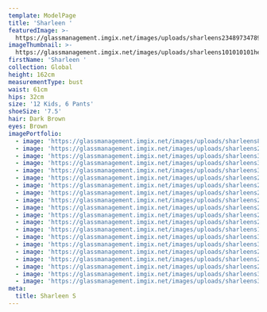 ```yaml
---
template: ModelPage
title: 'Sharleen '
featuredImage: >-
  https://glassmanagement.imgix.net/images/uploads/sharleens23489734789banner_.png
imageThumbnail: >-
  https://glassmanagement.imgix.net/images/uploads/sharleens101010101headshot_.png
firstName: 'Sharleen '
collection: Global
height: 162cm
measurementType: bust
waist: 61cm
hips: 32cm
size: '12 Kids, 6 Pants'
shoeSize: '7.5'
hair: Dark Brown
eyes: Brown
imagePortfolio:
  - image: 'https://glassmanagement.imgix.net/images/uploads/sharleens897.jpg'
  - image: 'https://glassmanagement.imgix.net/images/uploads/sharleens234798.jpeg'
  - image: 'https://glassmanagement.imgix.net/images/uploads/sharleens342678.jpg'
  - image: 'https://glassmanagement.imgix.net/images/uploads/sharleens38947.jpeg'
  - image: 'https://glassmanagement.imgix.net/images/uploads/sharleens32794.jpg'
  - image: 'https://glassmanagement.imgix.net/images/uploads/sharleens24837.jpeg'
  - image: 'https://glassmanagement.imgix.net/images/uploads/sharleens23473.jpg'
  - image: 'https://glassmanagement.imgix.net/images/uploads/sharleens23847.jpeg'
  - image: 'https://glassmanagement.imgix.net/images/uploads/sharleens23489734789.jpg'
  - image: 'https://glassmanagement.imgix.net/images/uploads/sharleens24987.jpeg'
  - image: 'https://glassmanagement.imgix.net/images/uploads/sharleens234798.jpg'
  - image: 'https://glassmanagement.imgix.net/images/uploads/sharleens27983.jpeg'
  - image: 'https://glassmanagement.imgix.net/images/uploads/sharleens101010101.jpg'
  - image: 'https://glassmanagement.imgix.net/images/uploads/sharleens32479.jpeg'
  - image: 'https://glassmanagement.imgix.net/images/uploads/sharleens34768.jpeg'
  - image: 'https://glassmanagement.imgix.net/images/uploads/sharleens234799.jpeg'
  - image: 'https://glassmanagement.imgix.net/images/uploads/sharleens234897.jpeg'
  - image: 'https://glassmanagement.imgix.net/images/uploads/sharleens234987.jpeg'
  - image: 'https://glassmanagement.imgix.net/images/uploads/sharleens347829.jpeg'
  - image: 'https://glassmanagement.imgix.net/images/uploads/sharleens327842.jpeg'
meta:
  title: Sharleen S
---
```



